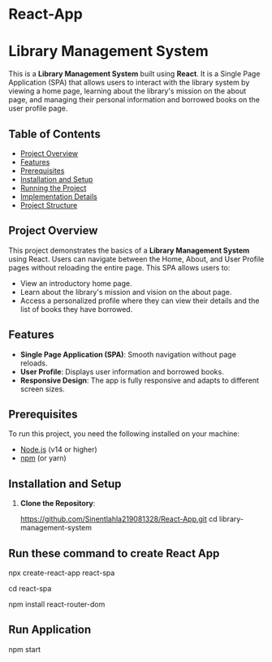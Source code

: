 # React-App

# Library Management System

This is a **Library Management System** built using **React**. It is a Single Page Application (SPA) that allows users to interact with the library system by viewing a home page, learning about the library's mission on the about page, and managing their personal information and borrowed books on the user profile page.

## Table of Contents
- [Project Overview](#project-overview)
- [Features](#features)
- [Prerequisites](#prerequisites)
- [Installation and Setup](#installation-and-setup)
- [Running the Project](#running-the-project)
- [Implementation Details](#implementation-details)
- [Project Structure](#project-structure)

## Project Overview
This project demonstrates the basics of a **Library Management System** using React. Users can navigate between the Home, About, and User Profile pages without reloading the entire page. This SPA allows users to:
- View an introductory home page.
- Learn about the library's mission and vision on the about page.
- Access a personalized profile where they can view their details and the list of books they have borrowed.

## Features
- **Single Page Application (SPA)**: Smooth navigation without page reloads.
- **User Profile**: Displays user information and borrowed books.
- **Responsive Design**: The app is fully responsive and adapts to different screen sizes.

## Prerequisites
To run this project, you need the following installed on your machine:
- [Node.js](https://nodejs.org/) (v14 or higher)
- [npm](https://www.npmjs.com/) (or yarn)

## Installation and Setup

1. **Clone the Repository**:
   
   https://github.com/Sinentlahla219081328/React-App.git
   cd library-management-system
  ## Run these command  to create React App
   npx create-react-app react-spa

   cd react-spa
   
   npm install react-router-dom

 ## Run Application
   npm start
